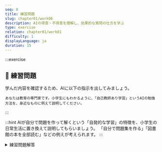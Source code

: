 ```yaml
---
seq: 8
title: 練習問題
slug: chapter01/work06
description: AIの得意・不得意を理解し、効果的な質問の仕方を学ぶ
type: exercise
relation: chapter01/work01
difficulty: 1
displayLanguage: ja
duration: 15
---
```


:::exercise

## 📝 練習問題

学んだ内容を確認するため、AIに以下の指示を出してみましょう。

```text
あなたは教育の専門家です。小学生にもわかるように、「自己教師あり学習」というAIの勉強方法を、身近なものに例えて説明してください。
```
:::

:::hint
AIが自分で問題を作って解くという「自発的な学習」の特徴を、小学生の日常生活に置き換えて説明してもらいましょう。
「自分で問題集を作る」「図書館の本を全部読む」などの例えが考えられます。
:::

<details>
<summary>練習問題解答</summary>

> こんにちは！AIがどうやって賢くなるか、説明するね。
>
> みんなは学校で、先生が「これが答えだよ」って教えてくれるよね。でも、AIの勉強方法は違うんだ。
>
> AIは、図書館にある本を全部読んで、自分でクイズを作るんだ。
>
> **自分でクイズを作る**
> 「ぼくは、りんごをたべた」という文を見つけたら、「たべた」を隠して「ぼくは、りんごを＿＿」というクイズにする。
>
> **自分で答え合わせ**
> そして、元の文章を見て「『たべた』が正解だ！」と確認する。
>
> これを何億回も繰り返すことで、言葉の使い方を覚えていくんだ。先生がいなくても自分で勉強できる、すごい方法だよね！

</details>
